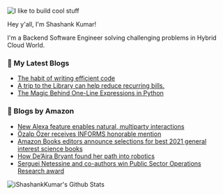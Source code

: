 ![I like to build cool stuff](https://res.cloudinary.com/dt8g3rhcy/image/upload/v1595929574/i_like_to_build_cool_shit._1_nzbwjh.png)

Hey y'all, I'm Shashank Kumar! 

I'm a Backend Software Engineer solving challenging problems in Hybrid Cloud World.

### 📕 My Latest Blogs
<!-- BLOG-POST-LIST:START -->
- [The habit of writing efficient code](https://medium.com/@ishashankkumar/the-habit-of-writing-efficient-code-153b05f04269?source=rss-d24dda280d5f------2)
- [A trip to the Library can help reduce recurring bills.](https://medium.com/swlh/a-trip-to-the-library-can-help-reduce-recurring-bills-23bca495cdf5?source=rss-d24dda280d5f------2)
- [The Magic Behind One-Line Expressions in Python](https://medium.com/swlh/the-magic-behind-one-line-expressions-in-python-816c10180c5c?source=rss-d24dda280d5f------2)
<!-- BLOG-POST-LIST:END -->

### 📕 Blogs by Amazon
<!-- AMAZON-BLOG-POST-LIST:START -->
- [New Alexa feature enables natural, multiparty interactions](https://www.amazon.science/blog/new-alexa-feature-enables-natural-multiparty-interactions)
- [Özalp Özer receives INFORMS honorable mention](https://www.amazon.science/latest-news/ozalp-ozer-receives-informs-honorable-mention-for-paper-identifying-fundraising-campaign-drivers)
- [Amazon Books editors announce selections for best 2021 general interest science books](https://www.amazon.science/latest-news/amazon-books-editors-announce-selections-for-best-2021-general-interest-science-books)
- [How De’Aira Bryant found her path into robotics](https://www.amazon.science/working-at-amazon/how-deaira-bryant-found-her-path-into-robotics)
- [Serguei Netessine and co-authors win Public Sector Operations Research award](https://www.amazon.science/latest-news/serguei-netessine-and-co-authors-win-public-sector-operations-research-award)
<!-- AMAZON-BLOG-POST-LIST:END -->



<img align="center" alt="iShashankKumar's Github Stats" src="https://github-readme-stats.vercel.app/api?username=ishashankkumar&show_icons=true&hide_border=true" />
